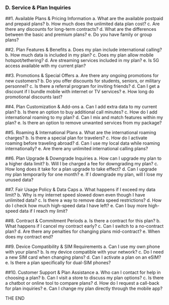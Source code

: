 ### D. Service & Plan Inquiries

##1. Available Plans & Pricing Information
a. What are the available postpaid and prepaid plans?
b. How much does the unlimited data plan cost?
c. Are there any discounts for long-term contracts?
d. What are the differences between the basic and premium plans?
e. Do you have family or group plans?

##2. Plan Features & Benefits
a. Does my plan include international calling?
b. How much data is included in my plan?
c. Does my plan allow mobile hotspot/tethering?
d. Are streaming services included in my plan?
e. Is 5G access available with my current plan?

##3. Promotions & Special Offers
a. Are there any ongoing promotions for new customers?
b. Do you offer discounts for students, seniors, or military personnel?
c. Is there a referral program for inviting friends?
d. Can I get a discount if I bundle mobile with internet or TV services?
e. How long do promotional discounts last?

##4. Plan Customization & Add-ons
a. Can I add extra data to my current plan?
b. Is there an option to buy additional call minutes?
c. How do I add international roaming to my plan?
d. Can I mix and match features within my plan?
e. Is there an option to remove unwanted services from my package?

##5. Roaming & International Plans
a. What are the international roaming charges?
b. Is there a special plan for travelers?
c. How do I activate roaming before traveling abroad?
d. Can I use my local data while roaming internationally?
e. Are there any unlimited international calling plans?

##6. Plan Upgrade & Downgrade Inquiries
a. How can I upgrade my plan to a higher data limit?
b. Will I be charged a fee for downgrading my plan?
c. How long does it take for a plan upgrade to take effect?
d. Can I upgrade my plan temporarily for one month?
e. If I downgrade my plan, will I lose my unused data?

##7. Fair Usage Policy & Data Caps
a. What happens if I exceed my data limit?
b. Why is my internet speed slowed down even though I have unlimited data?
c. Is there a way to remove data speed restrictions?
d. How do I check how much high-speed data I have left?
e. Can I buy more high-speed data if I reach my limit?

##8. Contract & Commitment Periods
a. Is there a contract for this plan?
b. What happens if I cancel my contract early?
c. Can I switch to a no-contract plan?
d. Are there any penalties for changing plans mid-contract?
e. When does my contract end?

##9. Device Compatibility & SIM Requirements
a. Can I use my own phone with your plans?
b. Is my device compatible with your network?
c. Do I need a new SIM card when changing plans?
d. Can I activate a plan on an eSIM?
e. Is there a plan specifically for dual-SIM phones?

##10. Customer Support & Plan Assistance
a. Who can I contact for help in choosing a plan?
b. Can I visit a store to discuss my plan options?
c. Is there a chatbot or online tool to compare plans?
d. How do I request a call-back for plan inquiries?
e. Can I change my plan directly through the mobile app?


THE END
